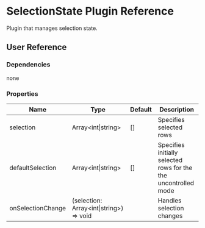 # SelectionState Plugin Reference

Plugin that manages selection state.

## User Reference

### Dependencies

none

### Properties

Name | Type | Default | Description
-----|------|---------|------------
selection | Array&lt;int&#124;string&gt; | [] | Specifies selected rows
defaultSelection | Array&lt;int&#124;string&gt; | [] | Specifies initially selected rows for the the uncontrolled mode
onSelectionChange | (selection: Array&lt;int&#124;string&gt;) => void | | Handles selection changes
